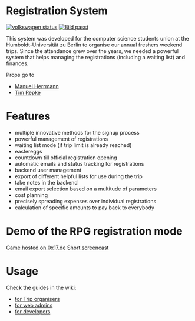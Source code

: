 Registration System
===================

[![volkswagen status](https://auchenberg.github.io/volkswagen/volkswargen_ci.svg?v=1)](https://github.com/auchenberg/volkswagen)
[![Bild passt](https://img.shields.io/badge/Bild-passt-brightgreen.svg)]()

This system was developed for the computer science students union at the Humboldt-Universität zu Berlin to organise our
annual freshers weekend trips. Since the attendance grew over the years, we needed a powerful system that helps managing 
the registrations (including a waiting list) and finances.

Props go to 

- [Manuel Herrmann](https://github.com/icetruckde/)
- [Tim Repke](https://github.com/TimRepke/)

# Features

- multiple innovative methods for the signup process
- powerful management of registrations
- waiting list mode (if trip limit is already reached)
- eastereggs
- countdown till official registration opening
- automatic emails and status tracking for registrations
- backend user management
- export of different helpful lists for use during the trip
- take notes in the backend
- email export selection based on a multitude of parameters
- cost planning
- precisely spreading expenses over individual registrations
- calculation of specific amounts to pay back to everybody

# Demo of the RPG registration mode

[Game hosted on 0x17.de](https://www.0x17.de/fsfahrt/game1/)
[Short screencast](https://www.youtube.com/watch?v=6HaQEVPJar0)

# Usage

Check the guides in the wiki:

- [for Trip organisers](https://github.com/TimRepke/registration-system/wiki/HowTo-f%C3%BCr-Fahrtorga-(Adminpanel))
- [for web admins](https://github.com/TimRepke/registration-system/wiki/HowTo-f%C3%BCr-Sysadmin)
- [for developers](https://github.com/TimRepke/registration-system/wiki/HowTo:-Deploy-Update)
